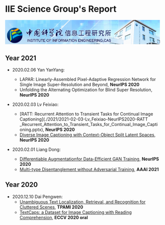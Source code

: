 # IIE Science Group's Report

![](./images/banner.png)

## Year 2021

- 2020.02.06 Yan YanYang:

  - LAPAR: Linearly-Assembled Pixel-Adaptive Regression Network for Single Image Super-Resolution and Beyond, **NeurIPS 2020**
  - Unfolding the Alternating Optimization for Blind Super Resolution, **NeurIPS 2020**
- 2020.02.03 Lv Feixiao:
  - [RATT: Recurrent Attention to Transient Tasks for Continual Image Captioning](./2021/2021-02-03-Lv_Feixiao-NeurlPS2020-RATT _Recurrent_Attention_to_Transient_Tasks_for_Continual_Image_Captioning.pptx), **NeurIPS 2020**
  - [Diverse Image Captioning with Context-Object Split Latent Spaces](./2021/2021-02-03-Lv_Feixiao-NeurlPS2020-Diverse_Image_Captioning_with_Context-Object_Split_Latent_Spaces.pptx), **NeurIPS 2020**
- 2020.02.01 Liang Dong:
  - [Differentiable Augmentationfor Data-Efficient GAN Training](./2021/2021-02-01-Liang_Dong-NeurIPS2020-Differentiable_Augmentationfor_Data-Efficient_GAN_Training.pdf), **NeurIPS 2020**
  - [Multi-type Disentanglement without Adversarial Training](./2021/2021-02-01-Liang_Dong-AAAI2021_Multi-type_Disentanglement_without_Adversarial_Training.pptx), **AAAI 2021**

## Year 2020

- 2020.12.10 Dai Pengwen:
  - [Unambiguous Text Localization, Retrieval, and Recognition for Cluttered Scenes](./2020/2020-12-10-Dai_Pengwen-TPAMI2020-Unambiguous_Text_Localization_Retrieval_and_Recognition_for_Cluttered_Scenes.pptx), **TPAMI 2020**
  - [TextCaps: a Dataset for Image Captioning with Reading Comprehension](./2020/2020-12-10-Dai_Pengwen-ECCV2020-TextCaps_a_Dataset_for_Image_Captioning_with_Reading_Comprehension.pptx), **ECCV 2020 oral**

